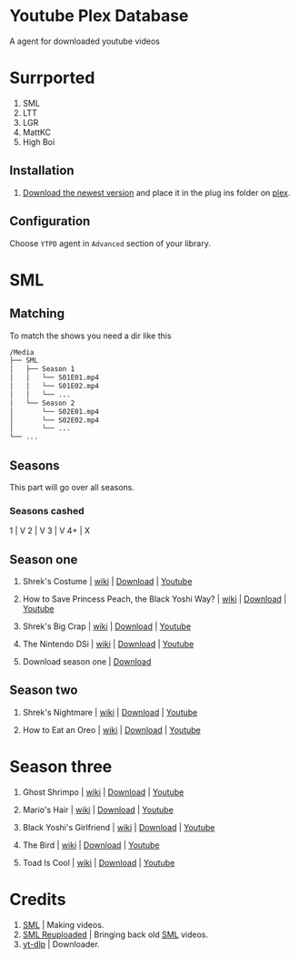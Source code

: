 # Youtube Plex Database

A agent for downloaded youtube videos

# Surrported
1) SML
2) LTT
3) LGR
4) MattKC
5) High Boi

## Installation

1) [Download the newest version]() and place it in the plug ins folder on [plex](https://www.plex.tv/).

## Configuration

Choose `YTPD` agent in `Advanced` section of your library.

# SML

## Matching
To match the shows you need a dir like this
```bash
/Media
├── SML
│   ├── Season 1
│   │   └── S01E01.mp4
│   │   └── S01E02.mp4
│   │   └── ...
│   └── Season 2
│       └── S02E01.mp4
│       └── S02E02.mp4
│       └── ...
└── ...
```

## Seasons
This part will go over all seasons.


### Seasons cashed
1 | V
2 | V
3 | V
4+ | X

## Season one
1) Shrek's Costume | [wiki](https://sml.fandom.com/wiki/Shrek%27s_Costume) | [Download](https://github.com/HttpAnimation/YTPlex-Database/raw/master/SML/Shrek's%20Costume.sh) | [Youtube](https://www.youtube.com/watch?v=PDvKy6v52Fs) 

2) How to Save Princess Peach, the Black Yoshi Way? | [wiki](https://sml.fandom.com/wiki/How_to_Save_Princess_Peach,_the_Black_Yoshi_Way%3F) | [Download](SCRIPTTODOWNLOAD) | [Youtube](https://www.youtube.com/watch?app=desktop&v=mbUl1ZpBI4M) 

3) Shrek's Big Crap | [wiki](https://sml.fandom.com/wiki/Shrek%27s_Big_Crap) | [Download](https://raw.githubusercontent.com/HttpAnimation/YTPlex-Database/master/SML/Shrek's%20Big%20Crap.sh) | [Youtube](https://www.youtube.com/watch?app=desktop&v=Q7R9bQaconY) 

4) The Nintendo DSi | [wiki](https://sml.fandom.com/wiki/The_Nintendo_DSi) | [Download](https://raw.githubusercontent.com/HttpAnimation/YTPlex-Database/master/SML/The%20Nintendo%20DSi.sh) | [Youtube](WATCHONYT) 

5) Download season one | [Download](https://raw.githubusercontent.com/HttpAnimation/YTPlex-Database/master/SML/Season-1.sh)

## Season two
1) Shrek's Nightmare | [wiki](https://sml.fandom.com/wiki/Shrek%27s_Nightmare) | [Download](https://raw.githubusercontent.com/HttpAnimation/YTPlex-Database/master/SML/Shrek's%20Nightmare.sh) | [Youtube](https://www.youtube.com/watch?v=KWrkE1Nzido) 

1) How to Eat an Oreo | [wiki](https://sml.fandom.com/wiki/How_to_Eat_an_Oreo) | [Download](https://raw.githubusercontent.com/HttpAnimation/YTPlex-Database/master/SML/How%20to%20Eat%20an%20Oreo.sh) | [Youtube](https://www.youtube.com/watch?v=P_MIVdu9urk) 

# Season three

1) Ghost Shrimpo | [wiki](https://sml.fandom.com/wiki/Ghost_Shrimpo) | [Download](SCRIPTTODOWNLOAD) | [Youtube](https://youtu.be/U-SKYIQxQtI) 

1) Mario's Hair | [wiki](https://sml.fandom.com/wiki/Mario%27s_Hair) | [Download](SCRIPTTODOWNLOAD) | [Youtube](https://youtu.be/Bx941fl2dyI) 

1) Black Yoshi's Girlfriend | [wiki](https://sml.fandom.com/wiki/Black_Yoshi%27s_Girlfriend) | [Download](SCRIPTTODOWNLOAD) | [Youtube](https://youtu.be/Dc_7n0WpQQI) 

1) The Bird | [wiki](https://sml.fandom.com/wiki/The_Bird) | [Download](SCRIPTTODOWNLOAD) | [Youtube](https://youtu.be/WtjdB61vIyw) 

1) Toad Is Cool | [wiki](https://sml.fandom.com/wiki/Toad_Is_Cool) | [Download](SCRIPTTODOWNLOAD) | [Youtube](https://youtu.be/MM1HMQoZkXI) 


# Credits
1) [SML](https://www.youtube.com/@SMLMovies) | Making videos.
2) [SML Reuploaded](https://www.youtube.com/@sml_reuploaded) | Bringing back old [SML]() videos.
3) [yt-dlp](https://github.com/yt-dlp/yt-dlp) | Downloader.